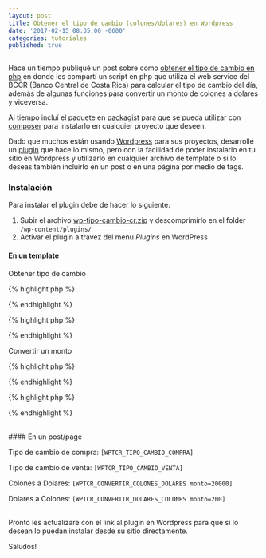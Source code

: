 ```yaml
---
layout: post
title: Obtener el tipo de cambio (colones/dolares) en Wordpress
date: '2017-02-15 08:35:00 -0600'
categories: tutoriales
published: true
---
```


Hace un tiempo publiqué un post sobre como [obtener el tipo de cambio en php][tipocambio] en donde
les compartí un script en php que utiliza el web service del BCCR (Banco Central de Costa Rica) para calcular el tipo de cambio
del día, además de algunas funciones para convertir un monto de colones a dolares y viceversa.

Al tiempo incluí el paquete en [packagist][packagist] para que se pueda utilizar con [composer][composer] para instalarlo en cualquier
proyecto que deseen.

Dado que muchos están usando [Wordpress][wordpress] para sus proyectos, desarrollé un [plugin][plugin] que hace lo mismo, pero con 
la facilidad de poder instalarlo en tu sitio en Wordpress y utilizarlo en cualquier archivo de template o si lo deseas también 
incluirlo en un post o en una página por medio de tags.

### Instalación

Para instalar el plugin debe de hacer lo siguiente:

1. Subir el archivo [wp-tipo-cambio-cr.zip][plugin] y descomprimirlo en el folder `/wp-content/plugins/` 
2. Activar el plugin a travez del menu *Plugins* en WordPress

#### En un template

Obtener tipo de cambio

{% highlight php %}
<?php wptcr_tipo_cambio('COMPRA'); ?>
{% endhighlight %}

{% highlight php %}
<?php wptcr_tipo_cambio('VENTA'); ?>
{% endhighlight %}

Convertir un monto

{% highlight php %}
<?php wptcr_convertir_colones_dolares(25000); ?>
{% endhighlight %}

{% highlight php %}
<?php wptcr_convertir_dolares_colones(100); ?>
{% endhighlight %}

<br>
#### En un post/page

Tipo de cambio de compra: `[WPTCR_TIPO_CAMBIO_COMPRA]`

Tipo de cambio de venta: `[WPTCR_TIPO_CAMBIO_VENTA]`

Colones a Dolares: `[WPTCR_CONVERTIR_COLONES_DOLARES monto=20000]`

Dolares a Colones: `[WPTCR_CONVERTIR_DOLARES_COLONES monto=200]`

<br>
Pronto les actualizare con el link al plugin en Wordpress para que si lo desean lo puedan instalar desde su sitio directamente.

Saludos!

[packagist]: https://packagist.org/packages/arielcr/tipocambio-bccr
[composer]: https://getcomposer.org/
[wordpress]: https://wordpress.org/
[plugin]: https://sourceforge.net/projects/wp-tipo-cambio-cr/files/wp-tipo-cambio-cr.zip
[tipocambio]: http://arielorozco.com/tutoriales/obtener-tipo-de-cambio-actual-colones-dolares-en-php/
